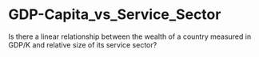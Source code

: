 # GDP-Capita_vs_Service_Sector
Is there a linear relationship between the wealth of a country measured in GDP/K and relative size of its service sector?
